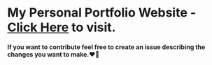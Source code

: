# My Personal Portfolio Website - [Click Here](https://uttam-singhh.github.io/Portfolio/) to visit.
#### If you want to contribute feel free to create an issue describing the changes you want to make.❤️🚀

